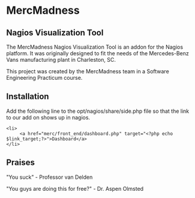 # MercMadness
## Nagios Visualization Tool
The MercMadness Nagios Visualization Tool is an addon for the Nagios platform.
It was originally designed to fit the needs of the Mercedes-Benz Vans manufacturing plant in Charleston, SC.

This project was created by the MercMadness team in a Software Engineering Practicum course.
## Installation
Add the following line to the opt/nagios/share/side.php file so that the link to our add on shows up in nagios.

    <li>
         <a href="merc/front_end/dashboard.php" target="<?php echo $link_target;?>">Dashboard</a>
    </li>

## Praises
"You suck" - Professor van Delden

"You guys are doing this for free?" - Dr. Aspen Olmsted
